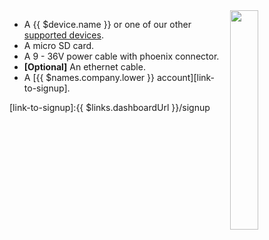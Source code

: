 <img style="float: right;padding-left: 10px;" src="/img/{{ $device.id }}/{{ $device.id }}.jpg" width="30%">

* A {{ $device.name }} or one of our other [supported devices][supportedDevicesList].
* A micro SD card.
* A 9 - 36V power cable with phoenix connector.
* **[Optional]** An ethernet cable.
* A [{{ $names.company.lower }} account][link-to-signup].

[supportedDevicesList]:/reference/hardware/devices/
[link-to-signup]:{{ $links.dashboardUrl }}/signup
